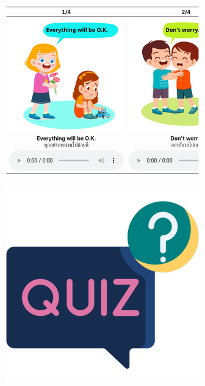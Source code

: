 <div class="carrousel">


|1/4|2/4|3/4|4/4|
| :----: | :----: | :----: | :----: |
|![](/media/img/Encouragement__Everything&#x20;will&#x20;be&#x20;O.K..svg)|![](/media/img/Encouragement__Don't&#x20;worry.svg)|![](/media/img/Encouragement__I'll&#x20;be&#x20;there&#x20;for&#x20;you.svg)|![](/media/img/Encouragement__Calm&#x20;down..svg)|
|**Everything will be O.K.**<br>ทุกอย่างจะผ่านไปด้วยดี|**Don't worry**<br>อย่ากังวลไปเลย|**I'll be there for you**<br>ฉันจะอยู่ข้างๆคุณ|**Calm down.**<br>ใจเย็นๆ|
|![](/media/audio/Everything&#x20;will&#x20;be&#x20;O.K..mp3)|![](/media/audio/Don't&#x20;worry.mp3)|![](/media/audio/I'll&#x20;be&#x20;there&#x20;for&#x20;you.mp3)|![](/media/audio/Calm&#x20;down..mp3)|

</div>



# ![icon](/media/icons/quiz.svg) 

